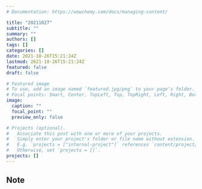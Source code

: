 ```yaml
---
# Documentation: https://wowchemy.com/docs/managing-content/

title: "20211027"
subtitle: ""
summary: ""
authors: []
tags: []
categories: []
date: 2021-10-26T15:21:24Z
lastmod: 2021-10-26T15:21:24Z
featured: false
draft: false

# Featured image
# To use, add an image named `featured.jpg/png` to your page's folder.
# Focal points: Smart, Center, TopLeft, Top, TopRight, Left, Right, BottomLeft, Bottom, BottomRight.
image:
  caption: ""
  focal_point: ""
  preview_only: false

# Projects (optional).
#   Associate this post with one or more of your projects.
#   Simply enter your project's folder or file name without extension.
#   E.g. `projects = ["internal-project"]` references `content/project/deep-learning/index.md`.
#   Otherwise, set `projects = []`.
projects: []
---
```


## Note

